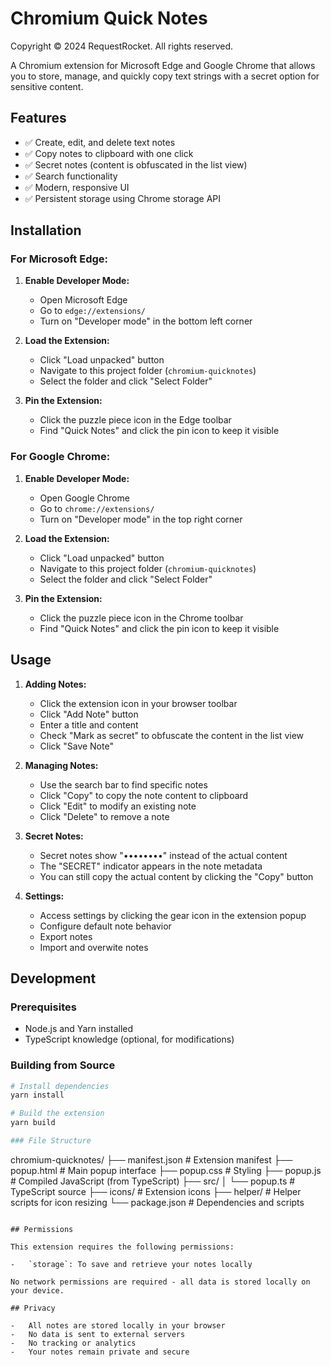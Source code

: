 # Chromium Quick Notes

Copyright © 2024 RequestRocket. All rights reserved.

A Chromium extension for Microsoft Edge and Google Chrome that allows you to store, manage, and quickly copy text strings with a secret option for sensitive content.

## Features

-   ✅ Create, edit, and delete text notes
-   ✅ Copy notes to clipboard with one click
-   ✅ Secret notes (content is obfuscated in the list view)
-   ✅ Search functionality
-   ✅ Modern, responsive UI
-   ✅ Persistent storage using Chrome storage API

## Installation

### For Microsoft Edge:

1. **Enable Developer Mode:**

    - Open Microsoft Edge
    - Go to `edge://extensions/`
    - Turn on "Developer mode" in the bottom left corner

2. **Load the Extension:**

    - Click "Load unpacked" button
    - Navigate to this project folder (`chromium-quicknotes`)
    - Select the folder and click "Select Folder"

3. **Pin the Extension:**
    - Click the puzzle piece icon in the Edge toolbar
    - Find "Quick Notes" and click the pin icon to keep it visible

### For Google Chrome:

1. **Enable Developer Mode:**

    - Open Google Chrome
    - Go to `chrome://extensions/`
    - Turn on "Developer mode" in the top right corner

2. **Load the Extension:**

    - Click "Load unpacked" button
    - Navigate to this project folder (`chromium-quicknotes`)
    - Select the folder and click "Select Folder"

3. **Pin the Extension:**
    - Click the puzzle piece icon in the Chrome toolbar
    - Find "Quick Notes" and click the pin icon to keep it visible

## Usage

1. **Adding Notes:**

    - Click the extension icon in your browser toolbar
    - Click "Add Note" button
    - Enter a title and content
    - Check "Mark as secret" to obfuscate the content in the list view
    - Click "Save Note"

2. **Managing Notes:**

    - Use the search bar to find specific notes
    - Click "Copy" to copy the note content to clipboard
    - Click "Edit" to modify an existing note
    - Click "Delete" to remove a note

3. **Secret Notes:**

    - Secret notes show "••••••••" instead of the actual content
    - The "SECRET" indicator appears in the note metadata
    - You can still copy the actual content by clicking the "Copy" button

4. **Settings:**

    - Access settings by clicking the gear icon in the extension popup
    - Configure default note behavior
    - Export notes
    - Import and overwite notes

## Development

### Prerequisites

-   Node.js and Yarn installed
-   TypeScript knowledge (optional, for modifications)

### Building from Source

```bash
# Install dependencies
yarn install

# Build the extension
yarn build

### File Structure

```

chromium-quicknotes/
├── manifest.json # Extension manifest
├── popup.html # Main popup interface
├── popup.css # Styling
├── popup.js # Compiled JavaScript (from TypeScript)
├── src/
│ └── popup.ts # TypeScript source
├── icons/ # Extension icons
├── helper/ # Helper scripts for icon resizing
└── package.json # Dependencies and scripts

```

## Permissions

This extension requires the following permissions:

-   `storage`: To save and retrieve your notes locally

No network permissions are required - all data is stored locally on your device.

## Privacy

-   All notes are stored locally in your browser
-   No data is sent to external servers
-   No tracking or analytics
-   Your notes remain private and secure
```
